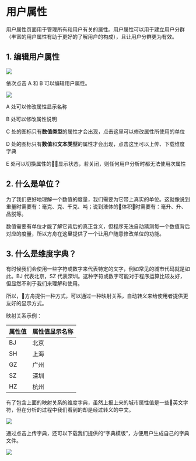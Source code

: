 # 用户属性

用户属性页面用于管理所有和用户有关的属性。用户属性可以用于建立用户分群（丰富的用户属性有助于更好的了解用户的构成），且让用户分群更为有效。

## 1. 编辑用户属性

![ ](https://imguserradar.analysys.cn/fangzhou/img/2018/08/201808122026519884.jpg)

依次点击 A 和 B 可以编辑用户属性。

![ ](https://imguserradar.analysys.cn/fangzhou/img/2018/08/201808122028424148.jpg)

A 处可以修改属性显示名称

B 处可以修改属性说明

C 处的图标只有**数值类型**的属性才会出现，点击这里可以修改属性所使用的单位

D 处的图标只有**数值**和**文本类型**的属性才会出现，点击这里可以上传、下载维度字典

E 处可以切换属性的显示状态，若关闭，则任何用户分析时都无法使用次属性

## 2. 什么是单位？

为了我们更好地理解一个数值的度量，我们需要为它带上真实的单位。这就像说到重量时需要有：毫克、克、千克、吨；说到液体的体积时需要有：毫升、升、品脱等。

数值需要有单位才能了解它背后的真正含义，但程序无法自动猜测每一个数值背后对应的度量，所以方舟在这里提供了一个让用户随意修改单位的功能。

## 3. 什么是维度字典？

有时候我们会使用一些字符或数字来代表特定的文字，例如常见的城市代码就是如此。BJ 代表北京，SZ 代表深圳。这种字符或数字可能对于程序运算比较友好，但显然不利于我们来理解和使用。

所以，方舟提供一种方式，可以通过一种映射关系，自动转义来给使用者提供更友好的显示方式。

映射关系示例：

| 属性值  | 属性值显示名称 |
| ------------- | ------------- |
| BJ  | 北京  |
| SH  | 上海  |
| GZ  | 广州  |
| SZ  | 深圳  |
| HZ  | 杭州  |

有了包含上面的映射关系的维度字典，虽然上报上来的城市属性值是一些英文字符，但在分析的过程中我们看到的却是经过转义的中文。

![ ](https://imguserradar.analysys.cn/fangzhou/img/2018/08/201808121954430049.png)

通过点击上传字典，还可以下载我们提供的“字典模版”，方便用户生成自己的字典文件。

[![ ](https://imguserradar.analysys.cn/fangzhou/img/2019/01/201901151711159657.jpeg)](https://ark.analysys.cn/view/sign/signup.html?campaign_id=2111486795&utm_campaign=%E6%96%87%E6%A1%A3%E6%B3%A8%E5%86%8C&utm_medium=%E8%87%AA%E5%AA%92%E4%BD%93&utm_source=%E6%96%87%E6%A1%A3&utm_content=&utm_term=)